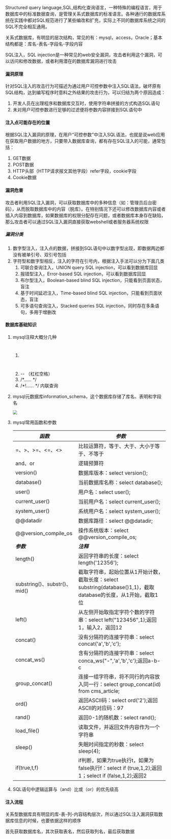 Structured query language,SQL,结构化查询语言，一种特殊的编程语言，用于数据库中的标准数据查询，是管理关系式数据库的标准语言。各种通行的数据库系统在实践中都对SQL规范进行了某些编改和扩充，实际上不同的数据库系统之间的SQL不完全相互通用。

关系式数据库，有明显的层次结构，常见的有：mysql，access，Oracle；基本结构都是：库名-表名-字段名-字段内容

SQL注入，SQL injection是一种常见的web安全漏洞，攻击者利用这个漏洞，可以访问和修改数据，或者利用潜在的数据库漏洞进行攻击

#### 漏洞原理

针对SQL注入的攻击行为可描述为通过用户可控参数中注入SQL语法，破坏原有SQL结构，达到编写程序时意料之外结果的攻击行为，可以归结为两个原因造成：

1. 开发人员在出理程序和数据库交互时，使用字符串拼接的方式构造SQL语句
2. 未对用户可控参数进行足够的过滤便将参数内容拼接到SQL语句中

#### 注入点可能存在的位置

根据SQL注入漏洞的原理，在用户“可控参数”中注入SQL语法，也就是说web应用在获取用户数据的地方，只要带入数据库查询，都有存在SQL注入的可能，通常包括：

1. GET数据
2. POST数据
3. HTTP头部（HTTP请求报文其他字段）refer字段，cookie字段
4. Cookie数据

#### 漏洞危害

攻击者利用SQL注入漏洞，可以获取数据库中的多种信息（如：管理员后台密码），从而脱取数据库中的内容（脱库）。在特别情况下还可以修改数据库内容或者插入内容到数据库，如果数据库的权限分配存在问题，或者数据库本身存在缺陷，那么攻击者可以通过SQL注入漏洞直接获取webshell或者服务器系统权限

##### 	漏洞分类

1. 数字型注入，注入点的数据，拼接到SQL语句中以数字型出现，即数据两边都没有被单引号、双引号包括
2. 字符型和数字型相反，注入的字符在引号内，根据注入手法可以分为下面几类
   1. 可联合查询注入，UNION query SQL injection，可以看到数据库回显
   2. 报错型注入，Error-based SQL injection，可以看到数据库回显
   3. 布尔型注入，Boolean-based blind SQL injection，只能看到页面状态，盲注
   4. 基于时间延迟注入，Time-based blind SQL injection，只能看到页面状态，盲注
   5. 可多语句查询注入，Stacked queries SQL injection，同时存在多条语句，多用于增删改

#### 数据库基础知识

1. mysql注释大概分几种

   1. #
   2. --  （杠杠空格）
   3. /*…… */
   4. /*!…… */ 内联查询

2. mysql元数据库information_schema，这个数据库存储了库名、表明和字段名

    <img src="F:\mynote\NoteImg\image-20221109104616574.png" style="zoom:80%;" />

3. mysql常用函数和参数

   | *函数*                       | *参数*                                                       |
   | ---------------------------- | ------------------------------------------------------------ |
   | =、>、>=、<=、<>             | 比较运算符，等于、大于、大小于等于、不等于                   |
   | and、or                      | 逻辑预算符                                                   |
   | version()                    | 数据库版本：select version();                                |
   | database()                   | 当前数据库名称：select database();                           |
   | user()                       | 用户名：select user();                                       |
   | current_user()               | 当前用户名：select current_user();                           |
   | system_user()                | 系统用户名：select system_user();                            |
   | @@datadir                    | 数据库路径：select @@datadir;                                |
   | @@version_compile_os         | 操作系统版本：select @@version_compile_os;                   |
   | ***参数***                   | ***注释***                                                   |
   | length()                     | 返回字符串的长度：select length('12356');                    |
   | substring()、substr()、mid() | 截取字符串，起始位置从1开始计数，截取长度：select substring(database()1,1)，截取database的长度，从1开始，截取1位 |
   | left()                       | 从左侧开始取指定字符个数的字符串：select left("123456",1);返回1，输入2，返回12 |
   | concat()                     | 没有分隔符的连接字符串：select concat('a','b','c');          |
   | concat_ws()                  | 含有分隔符的连接字符串：select conca_ws("-",'a','b','c');返回a-b-c |
   | group_concat()               | 连接一组字符串，将不同行的内容放入同一行：select group_concat(id) from cms_article; |
   | ord()                        | 返回ASCII码：select ord('2');返回ASCII的对应码：97           |
   | rand()                       | 返回0-1的随机数：select rand();                              |
   | load_file()                  | 读取文件，并返回文件内容作为一个字符串                       |
   | sleep()                      | 失眠时间指定的秒数：select sleep(4);                         |
   | if(true,t,f)                 | if判断，如果为true执行t，如果为false执行f：select if (true,1,2);返回1；select if (false,1,2);返回2 |

4. SQL语句中逻辑运算与（and）比或（or）的优先级高

#### 注入流程

关系型数据库具有明显的库-表-列-内容结构层次，所以通过SQL注入漏洞获取数据库信息的时候，也要依据这样的顺序

首先获取数据库名，其次获取表名，然后获取列名，最后获取数据